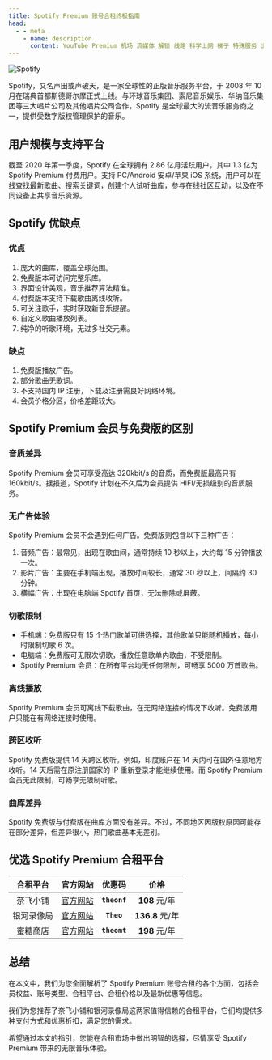 ```yaml
---
title: Spotify Premium 账号合租终极指南
head:
  - - meta
    - name: description
      content: YouTube Premium 机场 流媒体 解锁 线路 科学上网 梯子 特殊服务 出国服务 奈飞 Netflix 迪士尼 YouTube 油管 hulu FlyingBird 青云梯 HBO Max Spotify 奈飞小铺 银河录像局
---
```


![Spotify](https://i.theojs.cn/docs/202406111508204.webp 'Spotify')

Spotify，又名声田或声破天，是一家全球性的正版音乐服务平台，于 2008 年 10 月在瑞典首都斯德哥尔摩正式上线。与环球音乐集团、索尼音乐娱乐、华纳音乐集团等三大唱片公司及其他唱片公司合作，Spotify 是全球最大的流音乐服务商之一，提供受数字版权管理保护的音乐。

## 用户规模与支持平台

截至 2020 年第一季度，Spotify 在全球拥有 2.86 亿月活跃用户，其中 1.3 亿为 Spotify Premium 付费用户。支持 PC/Android 安卓/苹果 iOS 系统，用户可以在线查找最新歌曲、搜索关键词，创建个人试听曲库，参与在线社区互动，以及在不同设备上共享音乐资源。

## Spotify 优缺点

### 优点

1.  庞大的曲库，覆盖全球范围。
2.  免费版本可访问完整乐库。
3.  界面设计美观，音乐推荐算法精准。
4.  付费版本支持下载歌曲离线收听。
5.  可关注歌手，实时获取新音乐提醒。
6.  自定义歌曲播放列表。
7.  纯净的听歌环境，无过多社交元素。

### 缺点

1.  免费版播放广告。
2.  部分歌曲无歌词。
3.  不支持国内 IP 注册，下载及注册需良好网络环境。
4.  会员价格分区，价格差距较大。

## Spotify Premium 会员与免费版的区别

### 音质差异

Spotify Premium 会员可享受高达 320kbit/s 的音质，而免费版最高只有 160kbit/s。据报道，Spotify 计划在不久后为会员提供 HIFI/无损级别的音质服务。

### 无广告体验

Spotify Premium 会员不会遇到任何广告。免费版则包含以下三种广告：

1.  音频广告：最常见，出现在歌曲间，通常持续 10 秒以上，大约每 15 分钟播放一次。
2.  影片广告：主要在手机端出现，播放时间较长，通常 30 秒以上，间隔约 30 分钟。
3.  横幅广告：出现在电脑端 Spotify 首页，无法删除或屏蔽。

### 切歌限制

- 手机端：免费版只有 15 个热门歌单可供选择，其他歌单只能随机播放，每小时限制切歌 6 次。
- 电脑端：免费版可无限次切歌，播放任意歌单内歌曲，不受限制。
- Spotify Premium 会员：在所有平台均无任何限制，可畅享 5000 万首歌曲。

### 离线播放

Spotify Premium 会员可离线下载歌曲，在无网络连接的情况下收听。免费版用户只能在有网络连接时使用。

### 跨区收听

Spotify 免费版提供 14 天跨区收听。例如，印度账户在 14 天内可在国外任意地方收听。14 天后需在原注册国家的 IP 重新登录才能继续使用。而 Spotify Premium 会员无此限制，可畅享无限制听歌。

### 曲库差异

Spotify 免费版与付费版在曲库方面没有差异。不过，不同地区因版权原因可能存在部分差异，但差异很小，热门歌曲基本无差别。

## 优选 Spotify Premium 合租平台

|  合租平台  |                        官方网站                        |    优惠码    |      价格       |
| :--------: | :----------------------------------------------------: | :----------: | :-------------: |
|  奈飞小铺  |         [官方网站](https://ihezu.love/UKTer6)          | **`theonf`** |  **108** 元/年  |
| 银河录像局 |           [官方网站](https://nf.video/kaIuE)           |  **`Theo`**  | **136.8** 元/年 |
|  蜜糖商店  | [官方网站](https://metshop.cn?referrerUserNo=MTU51076) | **`theomt`** |  **198** 元/年  |

## 总结

在本文中，我们为您全面解析了 Spotify Premium 账号合租的各个方面，包括会员权益、账号类型、合租平台、合租价格以及最新优惠等信息。

我们为您推荐了奈飞小铺和银河录像局这两家值得信赖的合租平台，它们均提供多种支付方式和优惠折扣，满足您的需求。

希望通过本文的指引，您能在合租市场中做出明智的选择，尽情享受 Spotify Premium 带来的无限音乐体验。
